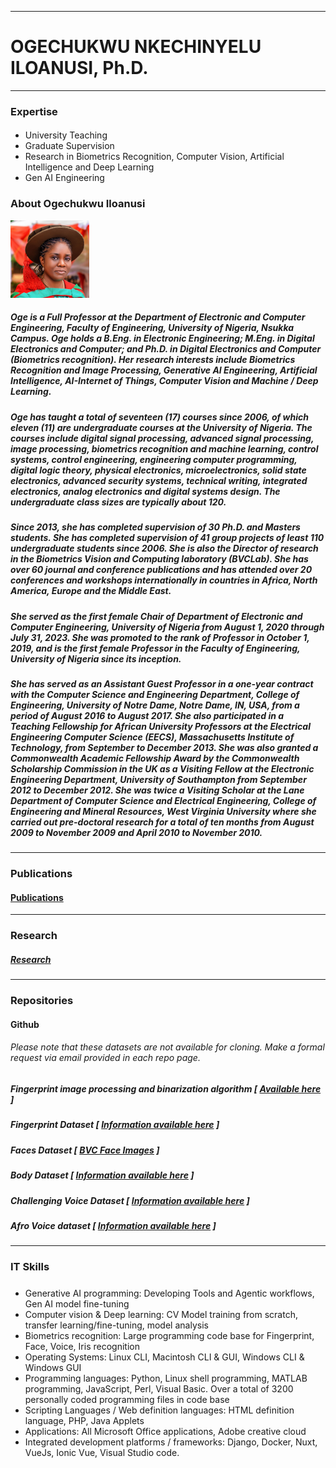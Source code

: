 <!--
**OgeNI/OgeNI** is a ✨ _special_ ✨ repository because its `README.md` (this file) appears on your GitHub profile.

Here are some ideas to get you started:

- 🔭 I’m currently working on ...
- 🌱 I’m currently learning ...
- 👯 I’m looking to collaborate on ...
- 🤔 I’m looking for help with ...
- 💬 Ask me about ...
- 📫 How to reach me: ...
- 😄 Pronouns: ...
- ⚡ Fun fact: ...
-->

<hr/>
<p align="center"> <h1>OGECHUKWU NKECHINYELU ILOANUSI, Ph.D. </h1></p>
<hr/>

### Expertise

#### 
- University Teaching <br>
- Graduate Supervision <br>
- Research in Biometrics Recognition, Computer Vision, Artificial Intelligence and Deep Learning <br>
- Gen AI Engineering <br>


### About Ogechukwu Iloanusi
<p><img src="./images/OgeProfPhoto.jpeg" style="width:25%; height:auto;"></p>

##### Oge is a Full Professor at the Department of Electronic and Computer Engineering, Faculty of Engineering, University of Nigeria, Nsukka Campus. Oge holds a B.Eng. in Electronic Engineering; M.Eng. in Digital Electronics and Computer; and Ph.D. in Digital Electronics and Computer (Biometrics recognition). Her research interests include Biometrics Recognition and Image Processing, Generative AI Engineering, Artificial Intelligence, AI-Internet of Things, Computer Vision and Machine / Deep Learning.

##### Oge has taught a total of seventeen (17) courses since 2006, of which eleven (11) are undergraduate courses at the University of Nigeria. The courses include digital signal processing, advanced signal processing, image processing, biometrics recognition and machine learning, control systems, control engineering, engineering computer programming, digital logic theory, physical electronics, microelectronics, solid state electronics, advanced security systems, technical writing, integrated electronics, analog electronics and digital systems design. The undergraduate class sizes are typically about 120. 

##### Since 2013, she has completed supervision of 30 Ph.D. and Masters students. She has completed supervision of 41 group projects of least 110 undergraduate students since 2006. She is also the Director of research in the Biometrics Vision and Computing laboratory (BVCLab). She has over 60 journal and conference publications and has attended over 20 conferences and workshops internationally in countries in Africa, North America, Europe and the Middle East. 

##### She served as the first female Chair of Department of Electronic and Computer Engineering, University of Nigeria from August 1, 2020 through July 31, 2023. She was promoted to the rank of Professor in October 1, 2019, and is the first female Professor in the Faculty of Engineering, University of Nigeria since its inception. 

##### She has served as an Assistant Guest Professor in a one-year contract with the Computer Science and Engineering Department, College of Engineering, University of Notre Dame, Notre Dame, IN, USA, from a period of August 2016 to August 2017. She also participated in a Teaching Fellowship for African University Professors at the Electrical Engineering Computer Science (EECS), Massachusetts Institute of Technology, from September to December 2013. She was also granted a Commonwealth Academic Fellowship Award by the Commonwealth Scholarship Commission in the UK as a Visiting Fellow at the Electronic Engineering Department, University of Southampton from September 2012 to December 2012. She was twice a Visiting Scholar at the Lane Department of Computer Science and Electrical Engineering, College of Engineering and Mineral Resources, West Virginia University where she carried out pre-doctoral research for a total of ten months from August 2009 to November 2009 and April 2010 to November 2010.

<hr/>

### Publications

<p><h4><a href="https://scholar.google.com/citations?user=9q7IHY8AAAAJ&hl=en" [target="_blank"]>Publications</a></h4></p>

<hr/>

### Research

##### <a href="https://biometricsvision.com/" target="_blank">Research</a>

<hr/>

### Repositories
#### Github

###### Please note that these datasets are not available for cloning. Make a formal request via email provided in each repo page.

##### Fingerprint image processing and binarization algorithm [ <a href="https://github.com/OgeNI/FingerprintProcessBinarize" >Available here</a> ]

##### Fingerprint Dataset [ <a href="https://github.com/OgeNI/BVC_Fingerprint_data_2016" >Information available here</a> ]

##### Faces Dataset [ <a href="https://github.com/OgeNI/BVC_Face_Images" >BVC Face Images</a> ]

##### Body Dataset [ <a href="https://github.com/OgeNI/BVC_Body_Images" >Information available here</a> ]

##### Challenging Voice Dataset [ <a href="https://github.com/OgeNI/BVC_Challenging_Voice_Set" >Information available here</a> ]

##### Afro Voice dataset [ <a href="https://github.com/OgeNI/BVC_Afro_Voice_data" >Information available here</a> ]

<hr/>

### IT Skills

#####
- Generative AI programming: Developing Tools and Agentic workflows, Gen AI model fine-tuning
- Computer vision & Deep learning: CV Model training from scratch, transfer learning/fine-tuning, model analysis
- Biometrics recognition: Large programming code base for Fingerprint, Face, Voice, Iris recognition
- Operating Systems: Linux CLI, Macintosh CLI & GUI, Windows CLI & Windows GUI <br>
- Programming languages: Python, Linux shell programming, MATLAB programming, JavaScript, Perl, Visual Basic. Over a total of 3200 personally coded programming files in code base <br>
- Scripting Languages / Web definition languages:  HTML definition language, PHP, Java Applets <br>
- Applications: All Microsoft Office applications, Adobe creative cloud <br>
- Integrated development platforms / frameworks: Django, Docker, Nuxt, VueJs, Ionic Vue, Visual Studio code. <br>
<br>




